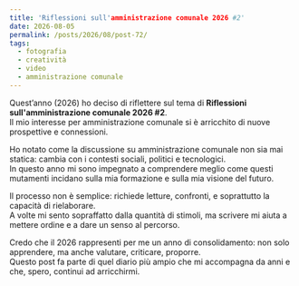 ```yaml
---
title: 'Riflessioni sull'amministrazione comunale 2026 #2'
date: 2026-08-05
permalink: /posts/2026/08/post-72/
tags:
  - fotografia
  - creatività
  - video
  - amministrazione comunale
---
```


Quest’anno (2026) ho deciso di riflettere sul tema di **Riflessioni sull'amministrazione comunale 2026 #2**.  
Il mio interesse per amministrazione comunale si è arricchito di nuove prospettive e connessioni.  

Ho notato come la discussione su amministrazione comunale non sia mai statica: cambia con i contesti sociali, politici e tecnologici.  
In questo anno mi sono impegnato a comprendere meglio come questi mutamenti incidano sulla mia formazione e sulla mia visione del futuro.  

Il processo non è semplice: richiede letture, confronti, e soprattutto la capacità di rielaborare.  
A volte mi sento sopraffatto dalla quantità di stimoli, ma scrivere mi aiuta a mettere ordine e a dare un senso al percorso.  

Credo che il 2026 rappresenti per me un anno di consolidamento: non solo apprendere, ma anche valutare, criticare, proporre.  
Questo post fa parte di quel diario più ampio che mi accompagna da anni e che, spero, continui ad arricchirmi.  

